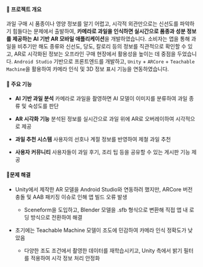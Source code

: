 #### 📌 프로젝트 개요
과일 구매 시 품종이나 영양 정보를 알기 어렵고, 시각적 외관만으로는 신선도를 파악하기 힘들다는 문제에서 출발하여, **카메라로 과일을 인식하면 실시간으로 품종과 성분 정보를 제공하는 AI 기반 AR 모바일 애플리케이션**을 개발하였습니다.
소비자는 앱을 통해 과일을 비추기만 해도 종류와 신선도, 당도, 칼로리 등의 정보를 직관적으로 확인할 수 있고, AR로 시각화된 정보는 오프라인 구매 현장에서 활용성을 높이는 데 중점을 두었습니다.
`Android Studio` 기반으로 프론트엔드를 개발하고, `Unity` + `ARCore` + `Teachable Machine`을 활용하여 카메라 인식 및 3D 정보 표시 기능을 연동하였습니다.


#### 📌 주요 기능
  - **AI 기반 과일 분석**
  카메라로 과일을 촬영하면 AI 모델이 이미지를 분류하여 과일 종류 및 숙성도를 판단

  - **AR 시각화 기능**
  분석된 정보를 실시간으로 과일 위에 AR로 오버레이하여 시각적으로 제공

  - **과일 추천 시스템**
  사용자의 선호나 계절 정보를 반영하여 제철 과일 추천

  - **사용자 커뮤니티**
  사용자들이 과일 후기, 조리 팁 등을 공유할 수 있는 게시판 기능 제공


#### 📌문제 해결 
- Unity에서 제작한 AR 모델을 Android Studio와 연동하려 했지만, ARCore 버전 충돌 및 AAB 패키징 이슈로 인해 앱 빌드 오류 발생
  - Sceneform을 도입하고, Blender 모델을 .sfb 형식으로 변환해 직접 앱 내 로딩 방식으로 전환하여 해결

- 초기에는 Teachable Machine 모델이 조도에 민감하여 카메라 인식 정확도가 낮았음
  - 다양한 조도 조건에서 촬영한 데이터를 재학습시키고, Unity 측에서 밝기 필터를 적용하여 시각 정보 처리 안정화
